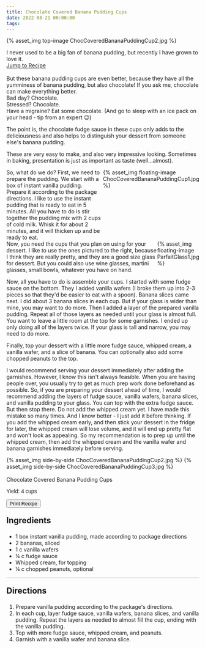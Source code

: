 ```yaml
---
title: Chocolate Covered Banana Pudding Cups
date: 2022-08-21 00:00:00
tags:
---
```

{% asset_img top-image ChocCoveredBananaPuddingCup2.jpg %}
<div class="post-body">
I never used to be a big fan of banana pudding, but recently I have grown to love it. 

<br>
<!--more-->

<a class="jump-to-recipe-btn" href="#recipejump"> 
    Jump to Recipe
</a>

<br>
<br>
But these banana pudding cups are even better, because they have all the yumminess of banana pudding, but also chocolate! If you ask me, chocolate can make everything better. 
<br>Bad day? Chocolate.
<br>Stressed? Chocolate. 
<br>Have a migraine? Eat some chocolate. (And go to sleep with an ice pack on your head - tip from an expert 😉)

The point is, the chocolate fudge sauce in these cups only adds to the deliciousness and also helps to distinguish your dessert from someone else's banana pudding. 

These are very easy to make, and also very impressive looking. Sometimes in baking, presentation is just as important as taste (well...almost). 

<div style="display:flex;">
So, what do we do? 
First, we need to prepare the pudding. We start with a box of instant vanilla pudding. Prepare it according to the package directions. I like to use the instant pudding that is ready to eat in 5 minutes. All you have to do is stir together the pudding mix with 2 cups of cold milk. Whisk it for about 2 minutes, and it will thicken up and be ready to eat. 
<div>
    {% asset_img floating-image ChocCoveredBananaPuddingCup1.jpg %}
</div>
</div>

<div style="display:flex;">
Now, you need the cups that you plan on using for your dessert. I like to use the ones pictured to the right, because I think they are really pretty, and they are a good size glass for dessert. But you could also use wine glasses, martini glasses, small bowls, whatever you have on hand. 
<div>
    {% asset_img floating-image ParfaitGlass1.jpg %}
</div>
</div>

Now, all you have to do is assemble your cups. I started with some fudge sauce on the bottom. They I added vanilla wafers (I broke them up into 2-3 pieces so that they'd be easier to eat with a spoon). Banana slices came next. I did about 3 banana slices in each cup. But if your glass is wider than mine, you may want to do more. Then I added a layer of the prepared vanilla pudding. Repeat all of those layers as needed until your glass is almost full. You want to leave a little room at the top for some garnishes. I ended up only doing all of the layers twice. If your glass is tall and narrow, you may need to do more. 

Finally, top your dessert with a little more fudge sauce, whipped cream, a vanilla wafer, and a slice of banana. You can optionally also add some chopped peanuts to the top. 

I would recommend serving your dessert immediately after adding the garnishes. However, I know this isn't always feasible. When you are having people over, you usually try to get as much prep work done beforehand as possible. So, if you are preparing your dessert ahead of time, I would recommend adding the layers of fudge sauce, vanilla wafers, banana slices, and vanilla pudding to your glass. You can top with the extra fudge sauce. But then stop there. Do not add the whipped cream yet. I have made this mistake so many times. And I know better - I just add it before thinking. If you add the whipped cream early, and then stick your dessert in the fridge for later, the whipped cream will lose volume, and it will end up pretty flat and won't look as appealing. So my recommendation is to prep up until the whipped cream, then add the whipped cream and the vanilla wafer and banana garnishes immediately before serving. 
<div style="display:flex;">
    {% asset_img side-by-side ChocCoveredBananaPuddingCup2.jpg %}
    {% asset_img side-by-side ChocCoveredBananaPuddingCup3.jpg %}
</div>

<div style="display:flex;">

<br>
</div>

<div id="recipejump"></div>
<div id="recipe">
    <div class="recipe-box">
        <div class="recipe-title-box">
            <div>
                <div class="recipe-title-box-title">
                    <div class="recipe-title-box-header">Chocolate Covered Banana Pudding Cups</div>
                </div>
                <p class="recipe-title-box-title" style="font-family: Arial;">Yield: 4 cups</p>
            </div>
            <!-- {% asset_img recipe-title-box-img ChocCoveredBananaPuddingCup2.jpg %} -->
            <button class="print-recipe"
                    type="button"
                    onclick="printDIV('recipe')" >
                Print Recipe
            </button>
        </div>
        <p style="font-size:150%;"><b>Ingredients</b></p>
        <ul class="post-body">
                <li>1 box instant vanilla pudding, made according to package directions</li>
                <li>2 bananas, sliced</li>
                <li>1 c vanilla wafers</li>
                <li>¼ c fudge sauce</li>
                <li>Whipped cream, for topping</li>
                <li>¼ c chopped peanuts, optional</li>
        </ul>
        <hr style="height:1px;background-color:rgb(189, 189, 189) ">
        <p style="font-size:150%;"><b>Directions</b></p>
        <ol class="post-body">
            <li>Prepare vanilla pudding according to the package's directions.</li>
            <li>In each cup, layer fudge sauce, vanilla wafers, banana slices, and vanilla pudding. Repeat the layers as needed to almost fill the cup, ending with the vanilla pudding.</li>
            <li>Top with more fudge sauce, whipped cream, and peanuts.</li>
            <li>Garnish with a vanilla wafer and banana slice.</li> 
        </ol> 
    </div>
</div>

<br>
